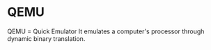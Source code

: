 # QEMU

QEMU = Quick Emulator
It emulates a computer's processor through dynamic binary translation.